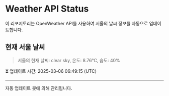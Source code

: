
# Weather API Status

이 리포지토리는 OpenWeather API를 사용하여 서울의 날씨 정보를 자동으로 업데이트합니다.

## 현재 서울 날씨
> 서울의 현재 날씨: clear sky, 온도: 8.76°C, 습도: 40%

⏳ 업데이트 시간: 2025-03-06 06:49:15 (UTC)

---
자동 업데이트 봇에 의해 관리됩니다.
